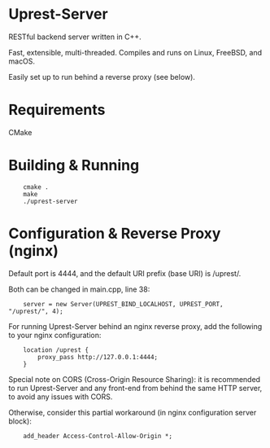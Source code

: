# Uprest-Server

RESTful backend server written in C++.

Fast, extensible, multi-threaded. Compiles and runs on Linux, FreeBSD, and macOS. 

Easily set up to run behind a reverse proxy (see below).

# Requirements

CMake

# Building & Running

		cmake .
		make
		./uprest-server

# Configuration & Reverse Proxy (nginx)

Default port is 4444, and the default URI prefix (base URI) is /uprest/.

Both can be changed in main.cpp, line 38:

		server = new Server(UPREST_BIND_LOCALHOST, UPREST_PORT, "/uprest/", 4);

For running Uprest-Server behind an nginx reverse proxy, add the following to your nginx configuration:

		location /uprest {
			proxy_pass http://127.0.0.1:4444;
		}

Special note on CORS (Cross-Origin Resource Sharing): it is recommended to run Uprest-Server and any
front-end from behind the same HTTP server, to avoid any issues with CORS.

Otherwise, consider this partial workaround (in nginx configuration server block):

		add_header Access-Control-Allow-Origin *;
